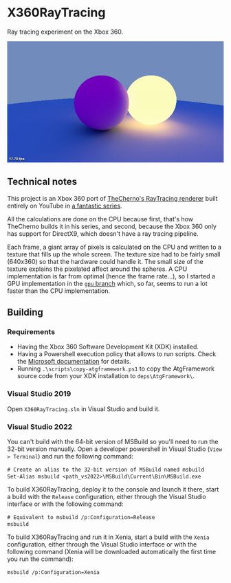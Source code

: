 # X360RayTracing

Ray tracing experiment on the Xbox 360.

![Ray traced spheres](./resources/screenshots/spheres.jpg)

## Technical notes

This project is an Xbox 360 port of [TheCherno's RayTracing renderer](https://github.com/TheCherno/RayTracing) built entirely on YouTube in [a fantastic series](https://www.youtube.com/playlist?list=PLlrATfBNZ98edc5GshdBtREv5asFW3yXl).

All the calculations are done on the CPU because first, that's how TheCherno builds it in his series, and second, because the Xbox 360 only has support for DirectX9, which doesn't have a ray tracing pipeline.

Each frame, a giant array of pixels is calculated on the CPU and written to a texture that fills up the whole screen. The texture size had to be fairly small (640x360) so that the hardware could handle it. The small size of the texture explains the pixelated affect around the spheres. A CPU implementation is far from optimal (hence the frame rate...), so I started a GPU implementation in the [`gpu` branch](https://github.com/ClementDreptin/X360RayTracing/tree/gpu) which, so far, seems to run a lot faster than the CPU implementation.

## Building

### Requirements

-   Having the Xbox 360 Software Development Kit (XDK) installed.
-   Having a Powershell execution policy that allows to run scripts. Check the [Microsoft documentation](https://learn.microsoft.com/en-us/powershell/module/microsoft.powershell.core/about/about_execution_policies) for details.
-   Running `.\scripts\copy-atgframework.ps1` to copy the AtgFramework source code from your XDK installation to `deps\AtgFramework\`.

### Visual Studio 2019

Open `X360RayTracing.sln` in Visual Studio and build it.

### Visual Studio 2022

You can't build with the 64-bit version of MSBuild so you'll need to run the 32-bit version manually. Open a developer powershell in Visual Studio (`View > Terminal`) and run the following command:

```PS1
# Create an alias to the 32-bit version of MSBuild named msbuild
Set-Alias msbuild <path_vs2022>\MSBuild\Current\Bin\MSBuild.exe
```

To build X360RayTracing, deploy it to the console and launch it there, start a build with the `Release` configuration, either through the Visual Studio interface or with the following command:

```PS1
# Equivalent to msbuild /p:Configuration=Release
msbuild
```

To build X360RayTracing and run it in Xenia, start a build with the `Xenia` configuration, either through the Visual Studio interface or with the following command (Xenia will be downloaded automatically the first time you run the command):

```PS1
msbuild /p:Configuration=Xenia
```
